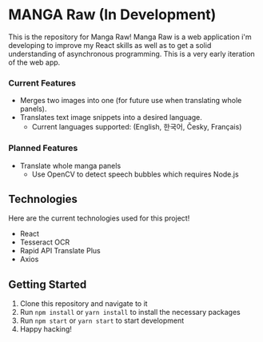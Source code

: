 # MANGA Raw (In Development)

This is the repository for Manga Raw! Manga Raw is a web application i'm developing to improve my React skills as well as to get a solid understanding of asynchronous programming. This is a very early iteration of the web app.

### Current Features

* Merges two images into one (for future use when translating whole panels).
* Translates text image snippets into a desired language.
    * Current languages supported: (English, 한국어, Česky, Français)

### Planned Features

* Translate whole manga panels
    * Use OpenCV to detect speech bubbles which requires Node.js


## Technologies 

Here are the current technologies used for this project!

* React
* Tesseract OCR
* Rapid API Translate Plus
* Axios

## Getting Started

1. Clone this repository and navigate to it
2. Run `npm install` or `yarn install` to install the necessary packages
3. Run `npm start` or `yarn start` to start development 
4. Happy hacking!

